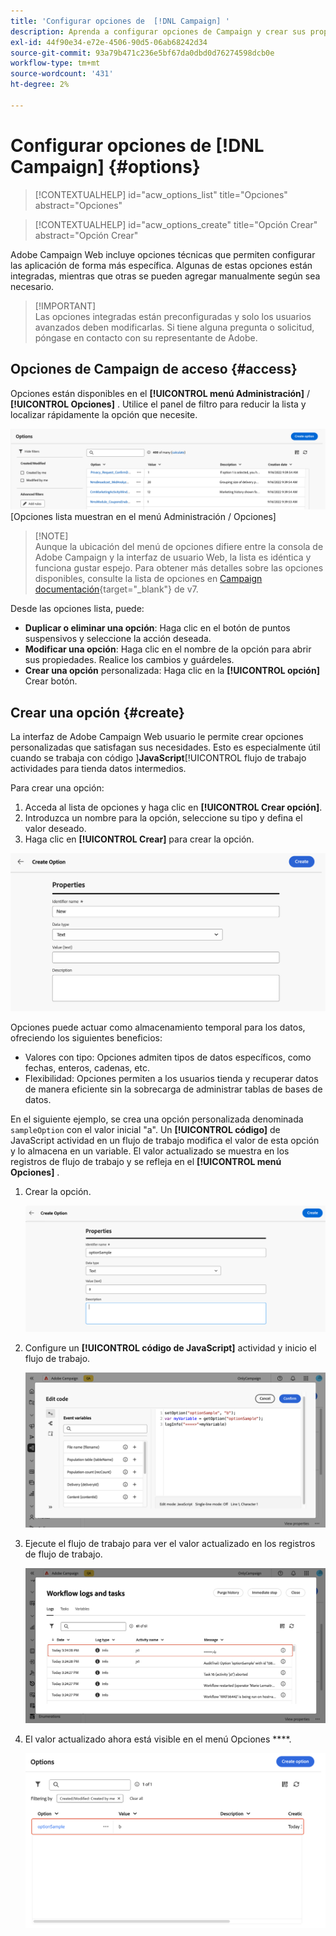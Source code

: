 ```yaml
---
title: 'Configurar opciones de  [!DNL Campaign] '
description: Aprenda a configurar opciones de Campaign y crear sus propias opciones personalizadas.
exl-id: 44f90e34-e72e-4506-90d5-06ab68242d34
source-git-commit: 93a79b471c236e5bf67da0dbd0d76274598dcb0e
workflow-type: tm+mt
source-wordcount: '431'
ht-degree: 2%

---
```


# Configurar opciones de [!DNL Campaign] {#options}

>[!CONTEXTUALHELP]
>id="acw_options_list"
>title="Opciones"
>abstract="Opciones"

>[!CONTEXTUALHELP]
>id="acw_options_create"
>title="Opción Crear"
>abstract="Opción Crear"

Adobe Campaign Web incluye opciones técnicas que permiten configurar las aplicación de forma más específica. Algunas de estas opciones están integradas, mientras que otras se pueden agregar manualmente según sea necesario.

>[!IMPORTANT]\
>Las opciones integradas están preconfiguradas y solo los usuarios avanzados deben modificarlas. Si tiene alguna pregunta o solicitud, póngase en contacto con su representante de Adobe.

## Opciones de Campaign de acceso {#access}

Opciones están disponibles en el **[!UICONTROL menú Administración]** / **[!UICONTROL Opciones]** . Utilice el panel de filtro para reducir la lista y localizar rápidamente la opción que necesite.

![](assets/options-list.png)\
[Opciones lista muestran en el menú Administración / Opciones]

>[!NOTE]\
>Aunque la ubicación del menú de opciones difiere entre la consola de Adobe Campaign y la interfaz de usuario Web, la lista es idéntica y funciona gustar espejo. Para obtener más detalles sobre las opciones disponibles, consulte la lista de opciones en [Campaign documentación](https://experienceleague.adobe.com/en/docs/campaign-classic/using/installing-campaign-classic/appendices/configuring-campaign-options){target="_blank"} de v7.

Desde las opciones lista, puede:

* **Duplicar o eliminar una opción**: Haga clic en el botón de puntos suspensivos y seleccione la acción deseada.
* **Modificar una opción**: Haga clic en el nombre de la opción para abrir sus propiedades. Realice los cambios y guárdeles.
* **Crear una opción** personalizada: Haga clic en la **[!UICONTROL opción]** Crear botón.

## Crear una opción {#create}

La interfaz de Adobe Campaign Web usuario le permite crear opciones personalizadas que satisfagan sus necesidades. Esto es especialmente útil cuando se trabaja con código ]**JavaScript**[!UICONTROL  flujo de trabajo actividades para tienda datos intermedios.

Para crear una opción:

1. Acceda al lista de opciones y haga clic en **[!UICONTROL Crear opción]**.
1. Introduzca un nombre para la opción, seleccione su tipo y defina el valor deseado.
1. Haga clic en **[!UICONTROL Crear]** para crear la opción.

![Crear interfaz de opciones que muestra campos para nombre, tipo y valor](assets/options-create.png)

Opciones puede actuar como almacenamiento temporal para los datos, ofreciendo los siguientes beneficios:

* Valores con tipo: Opciones admiten tipos de datos específicos, como fechas, enteros, cadenas, etc.
* Flexibilidad: Opciones permiten a los usuarios tienda y recuperar datos de manera eficiente sin la sobrecarga de administrar tablas de bases de datos.

En el siguiente ejemplo, se crea una opción personalizada denominada `sampleOption` con el valor inicial &quot;a&quot;. Un **[!UICONTROL código]** de JavaScript actividad en un flujo de trabajo modifica el valor de esta opción y lo almacena en un variable. El valor actualizado se muestra en los registros de flujo de trabajo y se refleja en el **[!UICONTROL menú Opciones]** .

1. Crear la opción.

   ![Interfaz de creación de opciones personalizadas que muestra el nombre `sampleOption` y el valor inicial &quot;a&quot;](assets/options-sample-create.png)

1. Configure un **[!UICONTROL código de JavaScript]** actividad y inicio el flujo de trabajo.

   ![JavaScript interfaz de código actividad configuración](assets/options-sample-javascript.png)

1. Ejecute el flujo de trabajo para ver el valor actualizado en los registros de flujo de trabajo.

   ![Registros de flujo de trabajo que muestran el valor actualizado de la opción personalizada](assets/options-sample-logs.png)

1. El valor actualizado ahora está visible en el menú Opciones ****.

   ![Opciones menú que muestra el valor actualizado de la opción personalizada](assets/options-sample-updated.png)